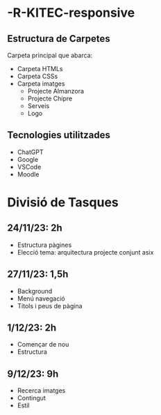 # -R-KITEC-responsive

## Estructura de Carpetes
Carpeta principal que abarca:
- Carpeta HTMLs
- Carpeta CSSs
- Carpeta imatges
  - Projecte Almanzora
  - Projecte Chipre
  - Serveis
  - Logo

## Tecnologies utilitzades
- ChatGPT
- Google
- VSCode
- Moodle

# Divisió de Tasques
## 24/11/23: 2h
- Estructura pàgines
- Elecció tema: arquitectura projecte conjunt asix

## 27/11/23: 1,5h
- Background
- Menú navegació
- Títols i peus de pàgina

## 1/12/23: 2h
- Començar de nou
- Estructura

## 9/12/23: 9h
- Recerca imatges
- Contingut
- Estil
